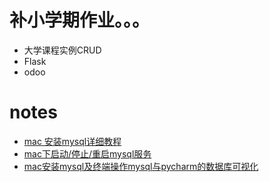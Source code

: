 # 补小学期作业。。。
  - 大学课程实例CRUD
  - Flask
  - odoo

# notes
  - [mac 安装mysql详细教程](https://www.jianshu.com/p/07a9826898c0)
  - [mac下启动/停止/重启mysql服务](https://blog.csdn.net/czb_Corbin/article/details/72718781)
  - [mac安装mysql及终端操作mysql与pycharm的数据库可视化](https://blog.csdn.net/sun_wangdong/article/details/78404236)
